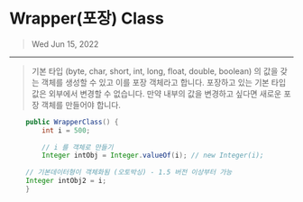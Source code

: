 # Wrapper(포장) Class

> Wed Jun 15, 2022

---

> 기본 타입 (byte, char, short, int, long, float, double, boolean) 의 값을 갖는 객체를 생성할 수 있고 이를 포장 객체라고 합니다. 포장하고 있는 기본 타입 값은 외부에서 변경할 수 없습니다. 만약 내부의 값을 변경하고 싶다면 새로운 포장 객체를 만들어야 합니다.



```java
	public WrapperClass() {
		int i = 500;
		
		// i 를 객체로 만들기
		Integer intObj = Integer.valueOf(i); // new Integer(i);
    
    // 기본데이터형이 객체화됨 (오토박싱) - 1.5 버전 이상부터 가능
    Integer intObj2 = i;
	}
```



